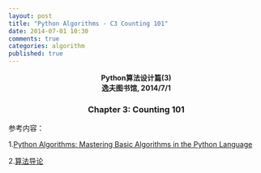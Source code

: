 ```yaml
---
layout: post
title: "Python Algorithms - C3 Counting 101"
date: 2014-07-01 10:30
comments: true
categories: algorithm
published: true
---
```


**<center>Python算法设计篇(3)</center>**
**<center>逸夫图书馆, 2014/7/1</center>**

### <center>Chapter 3: Counting 101</center>

参考内容：

1.[Python Algorithms: Mastering Basic Algorithms in the Python Language](http://link.springer.com/book/10.1007%2F978-1-4302-3238-4)

2.[算法导论](http://en.wikipedia.org/wiki/Introduction_to_Algorithms)






